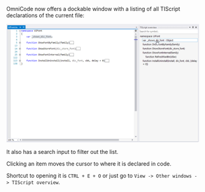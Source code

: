 ﻿OmniCode now offers a dockable window with a listing of all TIScript declarations of the current file:

![/ContentBlog/sciter_loaders.gif](/ContentBlog/overview.png)

It also has a search input to filter out the list.

Clicking an item moves the cursor to where it is declared in code.

Shortcut to opening it is `CTRL + E + O` or just go to `View -> Other windows -> TIScript overview`.

